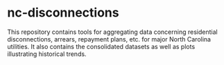 # nc-disconnections

This repository contains tools for aggregating data concerning residential disconnections, arrears, repayment plans, etc. for major North Carolina utilities. It also contains the consolidated datasets as well as plots illustrating historical trends.
